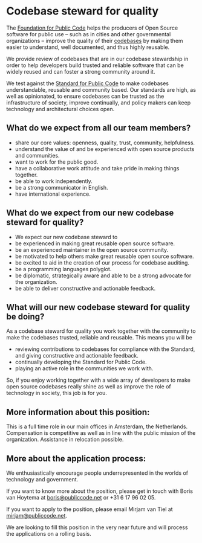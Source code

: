 # Codebase steward for quality

The [Foundation for Public Code](https://publiccode.net) helps the producers of Open Source software for public use – such as in cities and other governmental organizations – improve the quality of their [codebases](../glossary/codebase.md) by making them easier to understand, well documented, and thus highly reusable.

We provide review of codebases that are in our codebase stewardship in order to help developers build trusted and reliable software that can be widely reused and can foster a strong community around it.

We test against the [Standard for Public Code](http://standard.publiccode.net/) to make codebases understandable, reusable and community based. Our standards are high, as well as opinionated, to ensure codebases can be trusted as the infrastructure of society, improve continually, and policy makers can keep technology and architectural choices open.

## What do we expect from all our team members?

* share our core values: openness, quality, trust, community, helpfulness.
* understand the value of and be experienced with open source products and communities.
* want to work for the public good.
* have a collaborative work attitude and take pride in making things together.
* be able to work independently.
* be a strong communicator in English.
* have international experience.

## What do we expect from our new codebase steward for quality?

* We expect our new codebase steward to
* be experienced in making great reusable open source software.
* be an experienced maintainer in the open source community.
* be motivated to help others make great reusable open source software.
* be excited to aid in the creation of our process for codebase auditing.
* be a programming languages polyglot.
* be diplomatic, strategically aware and able to be a strong advocate for the organization.
* be able to deliver constructive and actionable feedback.

## What will our new codebase steward for quality be doing?

As a codebase steward for quality you work together with the community to make the codebases trusted, reliable and reusable. This means you will be

* reviewing contributions to codebases for compliance with the Standard, and giving constructive and actionable feedback.
* continually developing the Standard for Public Code.
* playing an active role in the communities we work with.

So, if you enjoy working together with a wide array of developers to make open source codebases really shine as well as improve the role of technology in society, this job is for you.

## More information about this position:

This is a full time role in our main offices in Amsterdam, the Netherlands. Compensation is competitive as well as in line with the public mission of the organization. Assistance in relocation possible.

## More about the application process:

We enthusiastically encourage people underrepresented in the worlds of technology and government.

If you want to know more about the position, please get in touch with Boris van Hoytema at <boris@publiccode.net> or +31 6 17 96 02 05.

If you want to apply to the position, please email Mirjam van Tiel at <mirjam@publiccode.net>.

We are looking to fill this position in the very near future and will process the applications on a rolling basis.
